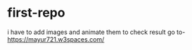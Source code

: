 # first-repo

i have to add images and animate them 
to check result go to-
https://mayur721.w3spaces.com/
